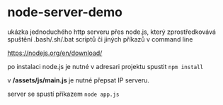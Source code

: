 # node-server-demo
ukázka jednoduchého http serveru přes node.js, který zprostředkovává spuštění .bash/.sh/.bat scriptů či jiných příkazů v command line 

https://nodejs.org/en/download/

po instalaci node.js je nutné v adresari projektu spustit `npm install`

v **/assets/js/main.js** je nutné přepsat IP serveru.

server se spustí příkazem `node app.js`
